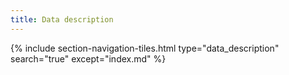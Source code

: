 ```yaml
---
title: Data description
---
```




{% include section-navigation-tiles.html type="data_description" search="true" except="index.md" %}

